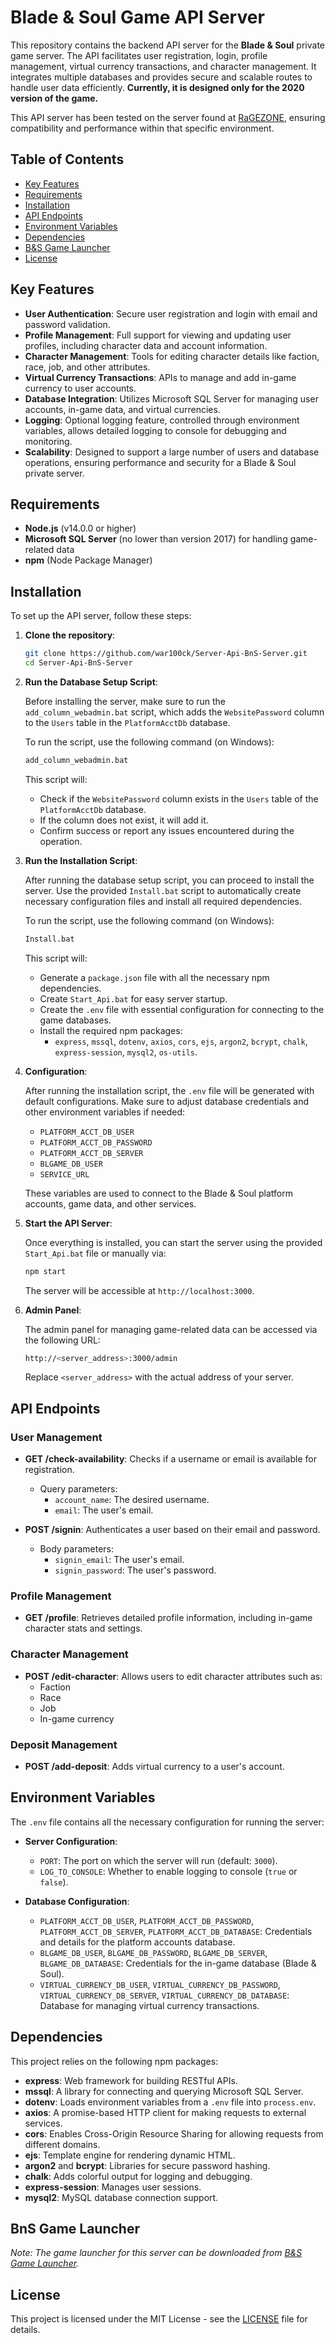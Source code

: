 # Blade & Soul Game API Server

This repository contains the backend API server for the **Blade & Soul** private game server. The API facilitates user registration, login, profile management, virtual currency transactions, and character management. It integrates multiple databases and provides secure and scalable routes to handle user data efficiently. **Currently, it is designed only for the 2020 version of the game.**

This API server has been tested on the server found at [RaGEZONE](https://forum.ragezone.com/threads/bns-2020-server-vm-client-simple-installation.1210163/), ensuring compatibility and performance within that specific environment.

## Table of Contents

- [Key Features](#key-features)
- [Requirements](#requirements)
- [Installation](#installation)
- [API Endpoints](#api-endpoints)
- [Environment Variables](#environment-variables)
- [Dependencies](#dependencies)
- [B&S Game Launcher](#bns-game-launcher)
- [License](#license)

## Key Features

- **User Authentication**: Secure user registration and login with email and password validation.
- **Profile Management**: Full support for viewing and updating user profiles, including character data and account information.
- **Character Management**: Tools for editing character details like faction, race, job, and other attributes.
- **Virtual Currency Transactions**: APIs to manage and add in-game currency to user accounts.
- **Database Integration**: Utilizes Microsoft SQL Server for managing user accounts, in-game data, and virtual currencies.
- **Logging**: Optional logging feature, controlled through environment variables, allows detailed logging to console for debugging and monitoring.
- **Scalability**: Designed to support a large number of users and database operations, ensuring performance and security for a Blade & Soul private server.

## Requirements

- **Node.js** (v14.0.0 or higher)
- **Microsoft SQL Server** (no lower than version 2017) for handling game-related data
- **npm** (Node Package Manager)

## Installation

To set up the API server, follow these steps:

1. **Clone the repository**:

    ```bash
    git clone https://github.com/war100ck/Server-Api-BnS-Server.git
    cd Server-Api-BnS-Server
    ```

2. **Run the Database Setup Script**:

    Before installing the server, make sure to run the `add_column_webadmin.bat` script, which adds the `WebsitePassword` column to the `Users` table in the `PlatformAcctDb` database.

    To run the script, use the following command (on Windows):

    ```bash
    add_column_webadmin.bat
    ```

    This script will:
    
    - Check if the `WebsitePassword` column exists in the `Users` table of the `PlatformAcctDb` database.
    - If the column does not exist, it will add it.
    - Confirm success or report any issues encountered during the operation.
	
3. **Run the Installation Script**:

    After running the database setup script, you can proceed to install the server. Use the provided `Install.bat` script to automatically create necessary configuration files and install all required dependencies.

    To run the script, use the following command (on Windows):

    ```bash
    Install.bat
    ```

    This script will:
    
    - Generate a `package.json` file with all the necessary npm dependencies.
    - Create `Start_Api.bat` for easy server startup.
    - Create the `.env` file with essential configuration for connecting to the game databases.
    - Install the required npm packages:
      - `express`, `mssql`, `dotenv`, `axios`, `cors`, `ejs`, `argon2`, `bcrypt`, `chalk`, `express-session`, `mysql2`, `os-utils`.

4. **Configuration**:

    After running the installation script, the `.env` file will be generated with default configurations. Make sure to adjust database credentials and other environment variables if needed:
    
    - `PLATFORM_ACCT_DB_USER`
    - `PLATFORM_ACCT_DB_PASSWORD`
    - `PLATFORM_ACCT_DB_SERVER`
    - `BLGAME_DB_USER`
    - `SERVICE_URL`

    These variables are used to connect to the Blade & Soul platform accounts, game data, and other services.

5. **Start the API Server**:

    Once everything is installed, you can start the server using the provided `Start_Api.bat` file or manually via:

    ```bash
    npm start
    ```

    The server will be accessible at `http://localhost:3000`.
	
6. **Admin Panel**:

    The admin panel for managing game-related data can be accessed via the following URL:

    ```bash
    http://<server_address>:3000/admin
    ```

    Replace `<server_address>` with the actual address of your server.
	

## API Endpoints

### User Management

- **GET /check-availability**: Checks if a username or email is available for registration.
    - Query parameters:
        - `account_name`: The desired username.
        - `email`: The user's email.
    
- **POST /signin**: Authenticates a user based on their email and password.
    - Body parameters:
        - `signin_email`: The user's email.
        - `signin_password`: The user's password.

### Profile Management

- **GET /profile**: Retrieves detailed profile information, including in-game character stats and settings.

### Character Management

- **POST /edit-character**: Allows users to edit character attributes such as:
    - Faction
    - Race
    - Job
    - In-game currency

### Deposit Management

- **POST /add-deposit**: Adds virtual currency to a user's account.

## Environment Variables

The `.env` file contains all the necessary configuration for running the server:

- **Server Configuration**:
    - `PORT`: The port on which the server will run (default: `3000`).
    - `LOG_TO_CONSOLE`: Whether to enable logging to console (`true` or `false`).

- **Database Configuration**:
    - `PLATFORM_ACCT_DB_USER`, `PLATFORM_ACCT_DB_PASSWORD`, `PLATFORM_ACCT_DB_SERVER`, `PLATFORM_ACCT_DB_DATABASE`: Credentials and details for the platform accounts database.
    - `BLGAME_DB_USER`, `BLGAME_DB_PASSWORD`, `BLGAME_DB_SERVER`, `BLGAME_DB_DATABASE`: Credentials for the in-game database (Blade & Soul).
    - `VIRTUAL_CURRENCY_DB_USER`, `VIRTUAL_CURRENCY_DB_PASSWORD`, `VIRTUAL_CURRENCY_DB_SERVER`, `VIRTUAL_CURRENCY_DB_DATABASE`: Database for managing virtual currency transactions.

## Dependencies

This project relies on the following npm packages:

- **express**: Web framework for building RESTful APIs.
- **mssql**: A library for connecting and querying Microsoft SQL Server.
- **dotenv**: Loads environment variables from a `.env` file into `process.env`.
- **axios**: A promise-based HTTP client for making requests to external services.
- **cors**: Enables Cross-Origin Resource Sharing for allowing requests from different domains.
- **ejs**: Template engine for rendering dynamic HTML.
- **argon2** and **bcrypt**: Libraries for secure password hashing.
- **chalk**: Adds colorful output for logging and debugging.
- **express-session**: Manages user sessions.
- **mysql2**: MySQL database connection support.

## BnS Game Launcher

*Note: The game launcher for this server can be downloaded from [B&S Game Launcher](https://github.com/war100ck/blade-soul-game-launcher).*

## License

This project is licensed under the MIT License - see the [LICENSE](LICENSE) file for details.
